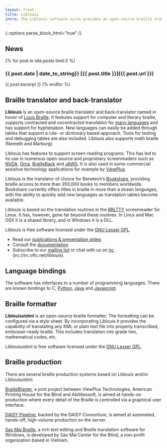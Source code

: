 ```yaml
---
layout: front
title: Liblouis
intro: The Liblouis software suite provides an open-source braille translator, back-translator and formatter for a large number of languages and braille codes. It is a set of libraries designed for use in any of a number of applications, both free and commercial. It is written in C so that it does not require a runtime environment and hence can be used in applications written in high-level languages such as Java and Python.
---
```


{::options parse_block_html="true" /}

<div class="row">
<div class="col-md-6">

## News

{% for post in site.posts limit:3 %}
### {{ post.date | date_to_string}} [{{ post.title }}]({{ post.url }})

{{ post.excerpt }}
{% endfor %}

</div>

<div class="col-md-6">

## Braille translator and back-translator

**Liblouis** is an open-source braille translator and back-translator named in honor of [Louis Braille](http://en.wikipedia.org/wiki/Louis_Braille). It features support for computer and literary braille, supports contracted and uncontracted translation for [many languages](https://github.com/liblouis/liblouis/tree/master/tables) and has support for hyphenation. New languages can easily be added through tables that support a rule- or dictionary based approach. Tools for testing and debugging tables are also included. Liblouis also supports math braille (Nemeth and Marburg).

Liblouis has features to support screen-reading programs. This has led to its use in numerous open-source and proprietary screenreaders such as [NVDA](http://www.nvda-project.org/), [Orca](http://live.gnome.org/Orca), [BrailleBack](https://github.com/google/brailleback) and [JAWS](http://www.freedomscientific.com/Products/Blindness/JAWS). It is also used in some commercial assistive technology applications for example by [ViewPlus](http://www.viewplus.com).

Liblouis is the translator of choice for Benetech’s [Bookshare](http://www.bookshare.org), providing braille access to more than 350,000 books to members worldwide. Bookshare currently offers titles in braille in more than a dozen languages, with the ability to quickly add new languages as translation tables become available.

Liblouis is based on the translation routines in the [BRLTTY](http://mielke.cc/brltty/) screenreader for Linux. It has, however, gone far beyond these routines. In Linux and Mac OSX it is a shared library, and in Windows it is a DLL.

Liblouis is free software licensed under the [GNU Lesser GPL](https://www.gnu.org/licenses/lgpl.html).

* Read our [publications & presentation slides](presentations)
* Consult the [documentation](documentation)
* Subscribe to our [mailing list](https://www.freelists.org/list/liblouis-liblouisxml) or chat with us on [irc](irc://irc.oftc.net/liblouis) (irc://irc.oftc.net/liblouis).

</div> <!-- /col-md-6 -->
</div> <!-- /row -->

<div class="row">
<div class="col-md-6">

## Language bindings

The software has interfaces to a number of programming languages. There are known bindings to C, [Python](https://github.com/liblouis/liblouis/tree/master/python), [Java](https://github.com/liblouis/liblouis-java) and [Javascript](https://github.com/liblouis/liblouis-js).

## Braille formatter

**Liblouisutdml** is an open-source braille formatter. The formatting can be configured via a style sheet. By incorporating Liblouis it provides the capability of translating any XML or plain text file into properly transcribed, embosser-ready braille. This includes translation into grade two, mathematical codes, etc.

Liblouisutdml is free software licensed under the [GNU Lesser GPL](https://www.gnu.org/licenses/lgpl.html).

</div>
<div class="col-md-6">

## Braille production

There are several braille production systems based on Liblouis and/or Liblouisutdml.

[BrailleBlaster](http://www.brailleblaster.org), a joint project between ViewPlus Technologies, American Printing House for the Blind and Abilitiessoft, is aimed at hands-on production where every detail of the Braille is controlled via a graphical user interface.

[DAISY Pipeline](http://www.daisy.org/pipeline2), backed by the DAISY Consortium, is aimed at automated, hands-off, high-volume production on the server.

[Sao Mai Braille](http://saomaicenter.org/en/smsoft/smb), a rich text editing and Braille translation software for Windows, is developed by Sao Mai Center for the Blind, a non-profit organization based in Vietnam.

</div> <!-- /col-md-6 -->
</div> <!-- /row -->

